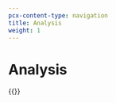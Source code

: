 ```yaml
---
pcx-content-type: navigation
title: Analysis
weight: 1
---
```


# Analysis

{{<directory-listing>}}
